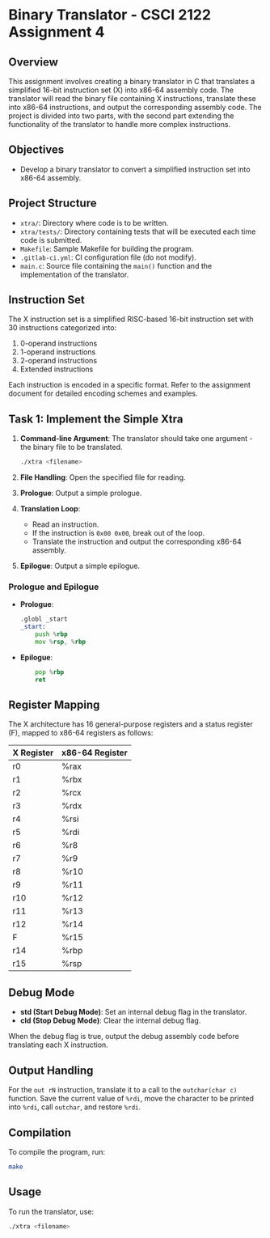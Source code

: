 # Binary Translator - CSCI 2122 Assignment 4

## Overview

This assignment involves creating a binary translator in C that translates a simplified 16-bit instruction set (X) into x86-64 assembly code. The translator will read the binary file containing X instructions, translate these into x86-64 instructions, and output the corresponding assembly code. The project is divided into two parts, with the second part extending the functionality of the translator to handle more complex instructions.

## Objectives

- Develop a binary translator to convert a simplified instruction set into x86-64 assembly.


## Project Structure

- `xtra/`: Directory where code is to be written.
- `xtra/tests/`: Directory containing tests that will be executed each time code is submitted.
- `Makefile`: Sample Makefile for building the program.
- `.gitlab-ci.yml`: CI configuration file (do not modify).
- `main.c`: Source file containing the `main()` function and the implementation of the translator.

## Instruction Set

The X instruction set is a simplified RISC-based 16-bit instruction set with 30 instructions categorized into:

1. 0-operand instructions
2. 1-operand instructions
3. 2-operand instructions
4. Extended instructions

Each instruction is encoded in a specific format. Refer to the assignment document for detailed encoding schemes and examples.

## Task 1: Implement the Simple Xtra

1. **Command-line Argument**: The translator should take one argument - the binary file to be translated.
   ```sh
   ./xtra <filename>
   ```

2. **File Handling**: Open the specified file for reading.
3. **Prologue**: Output a simple prologue.
4. **Translation Loop**:
   - Read an instruction.
   - If the instruction is `0x00 0x00`, break out of the loop.
   - Translate the instruction and output the corresponding x86-64 assembly.
5. **Epilogue**: Output a simple epilogue.

### Prologue and Epilogue

- **Prologue**:
  ```asm
  .globl _start
  _start:
      push %rbp
      mov %rsp, %rbp
  ```

- **Epilogue**:
  ```asm
      pop %rbp
      ret
  ```

## Register Mapping

The X architecture has 16 general-purpose registers and a status register (F), mapped to x86-64 registers as follows:

| X Register | x86-64 Register |
|------------|------------------|
| r0         | %rax             |
| r1         | %rbx             |
| r2         | %rcx             |
| r3         | %rdx             |
| r4         | %rsi             |
| r5         | %rdi             |
| r6         | %r8              |
| r7         | %r9              |
| r8         | %r10             |
| r9         | %r11             |
| r10        | %r12             |
| r11        | %r13             |
| r12        | %r14             |
| F          | %r15             |
| r14        | %rbp             |
| r15        | %rsp             |

## Debug Mode

- **std (Start Debug Mode)**: Set an internal debug flag in the translator.
- **cld (Stop Debug Mode)**: Clear the internal debug flag.

When the debug flag is true, output the debug assembly code before translating each X instruction.

## Output Handling

For the `out rN` instruction, translate it to a call to the `outchar(char c)` function. Save the current value of `%rdi`, move the character to be printed into `%rdi`, call `outchar`, and restore `%rdi`.

## Compilation

To compile the program, run:
```sh
make
```

## Usage

To run the translator, use:
```sh
./xtra <filename>
```

